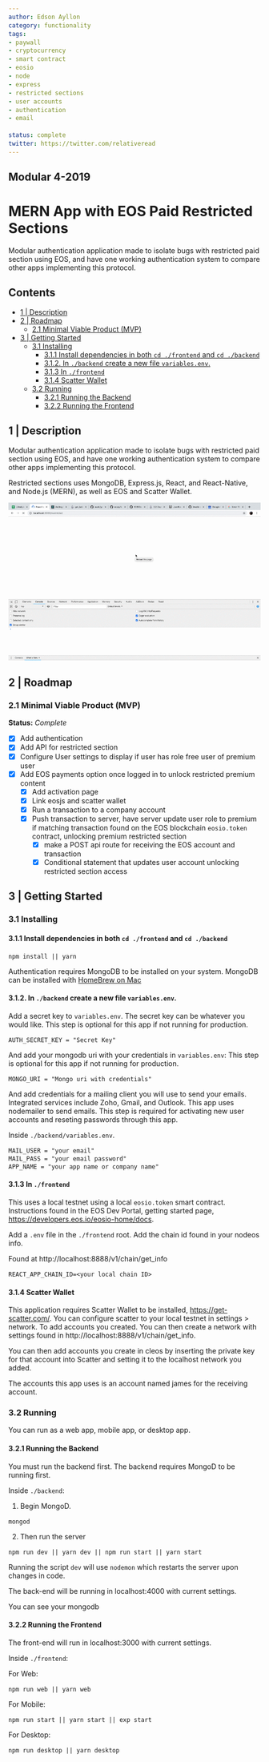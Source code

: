 ```yaml
---
author: Edson Ayllon
category: functionality
tags:
- paywall
- cryptocurrency
- smart contract
- eosio
- node
- express
- restricted sections
- user accounts
- authentication
- email

status: complete
twitter: https://twitter.com/relativeread
---
```


## Modular 4-2019

# MERN App with EOS Paid Restricted Sections

Modular authentication application made to isolate bugs with restricted paid section using EOS, and have one working authentication system to compare other apps implementing this protocol.

## Contents


- [1 | Description](#1--description)
- [2 | Roadmap](#2--roadmap)
	- [2.1 Minimal Viable Product (MVP)](#21-minimal-viable-product-mvp)
- [3 | Getting Started](#3--getting-started)
	- [3.1 Installing](#31-installing)
		- [3.1.1 Install dependencies in both `cd ./frontend` and `cd ./backend`](#311-install-dependencies-in-both-cd-frontend-and-cd-backend)
		- [3.1.2. In `./backend` create a new file `variables.env`.](#312-in-backend-create-a-new-file-variablesenv)
		- [3.1.3 In `./frontend`](#313-in-frontend)
		- [3.1.4 Scatter Wallet](#314-scatter-wallet)
	- [3.2 Running](#32-running)
		- [3.2.1 Running the Backend](#321-running-the-backend)
		- [3.2.2 Running the Frontend](#322-running-the-frontend)


## 1 | Description

Modular authentication application made to isolate bugs with restricted paid section using EOS, and have one working authentication system to compare other apps implementing this protocol.

Restricted sections uses MongoDB, Express.js, React, and React-Native, and Node.js (MERN), as well as EOS and Scatter Wallet.

![preview](restricted.gif)

## 2 | Roadmap

### 2.1 Minimal Viable Product (MVP)

**Status:** _Complete_

- [x] Add authentication
- [x] Add API for restricted section
- [x] Configure User settings to display if user has role free user of premium user
- [x] Add EOS payments option once logged in to unlock restricted premium content
  - [x] Add activation page
  - [x] Link eosjs and scatter wallet
  - [x] Run a transaction to a company account
  - [x] Push transaction to server, have server update user role to premium if matching transaction found on the EOS blockchain `eosio.token` contract, unlocking premium restricted section
    - [x] make a POST api route for receiving the EOS account and transaction
    - [x] Conditional statement that updates user account unlocking restricted section access

## 3 | Getting Started

### 3.1 Installing

#### 3.1.1 Install dependencies in both `cd ./frontend` and `cd ./backend`

```
npm install || yarn
```

Authentication requires MongoDB to be installed on your system. MongoDB can be installed with [HomeBrew on Mac](https://treehouse.github.io/installation-guides/mac/mongo-mac.html)

#### 3.1.2. In `./backend` create a new file `variables.env`.

Add a secret key to `variables.env`. The secret key can be whatever you would like.
This step is optional for this app if not running for production.

```
AUTH_SECRET_KEY = "Secret Key"
```

And add your mongodb uri with your credentials in `variables.env`: This step is optional for this app if not running for production.

```
MONGO_URI = "Mongo uri with credentials"
```

And add credentials for a mailing client you will use to send your emails. Integrated services include Zoho, Gmail, and Outlook. This app uses nodemailer to send emails. This step is required for activating new user accounts and reseting passwords through this app.

Inside `./backend/variables.env`.

```
MAIL_USER = "your email"
MAIL_PASS = "your email password"
APP_NAME = "your app name or company name"
```

#### 3.1.3 In `./frontend`

This uses a local testnet using a local `eosio.token` smart contract. Instructions found in the EOS Dev Portal, getting started page, https://developers.eos.io/eosio-home/docs.

Add a `.env` file in the `./frontend` root. Add the chain id found in your nodeos info.

Found at http://localhost:8888/v1/chain/get_info

```
REACT_APP_CHAIN_ID=<your local chain ID>
```

#### 3.1.4 Scatter Wallet

This application requires Scatter Wallet to be installed, https://get-scatter.com/. You can configure scatter to your local testnet in settings > network. To add accounts you created. You can then create a network with settings found in http://localhost:8888/v1/chain/get_info.

You can then add accounts you create in cleos by inserting the private key for that account into Scatter and setting it to the localhost network you added.

The accounts this app uses is an account named james for the receiving account.

### 3.2 Running

You can run as a web app, mobile app, or desktop app.

#### 3.2.1 Running the Backend

You must run the backend first. The backend requires MongoD to be running first.

Inside `./backend`:

1. Begin MongoD.

```
mongod
```

2. Then run the server

```
npm run dev || yarn dev || npm run start || yarn start
```

Running the script `dev` will use `nodemon` which restarts the server upon
changes in code.

The back-end will be running in localhost:4000 with current settings.

You can see your mongodb

#### 3.2.2 Running the Frontend

The front-end will run in localhost:3000 with current settings.

Inside `./frontend`:


For Web:

```
npm run web || yarn web
```

For Mobile:

```
npm run start || yarn start || exp start
```

For Desktop:

```
npm run desktop || yarn desktop
```
